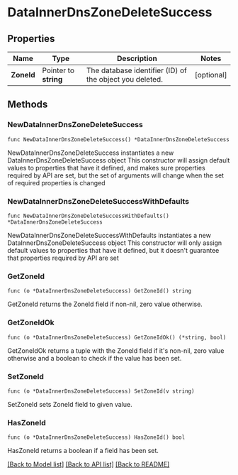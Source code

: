 # DataInnerDnsZoneDeleteSuccess

## Properties

Name | Type | Description | Notes
------------ | ------------- | ------------- | -------------
**ZoneId** | Pointer to **string** | The database identifier (ID) of the object you deleted. | [optional] 

## Methods

### NewDataInnerDnsZoneDeleteSuccess

`func NewDataInnerDnsZoneDeleteSuccess() *DataInnerDnsZoneDeleteSuccess`

NewDataInnerDnsZoneDeleteSuccess instantiates a new DataInnerDnsZoneDeleteSuccess object
This constructor will assign default values to properties that have it defined,
and makes sure properties required by API are set, but the set of arguments
will change when the set of required properties is changed

### NewDataInnerDnsZoneDeleteSuccessWithDefaults

`func NewDataInnerDnsZoneDeleteSuccessWithDefaults() *DataInnerDnsZoneDeleteSuccess`

NewDataInnerDnsZoneDeleteSuccessWithDefaults instantiates a new DataInnerDnsZoneDeleteSuccess object
This constructor will only assign default values to properties that have it defined,
but it doesn't guarantee that properties required by API are set

### GetZoneId

`func (o *DataInnerDnsZoneDeleteSuccess) GetZoneId() string`

GetZoneId returns the ZoneId field if non-nil, zero value otherwise.

### GetZoneIdOk

`func (o *DataInnerDnsZoneDeleteSuccess) GetZoneIdOk() (*string, bool)`

GetZoneIdOk returns a tuple with the ZoneId field if it's non-nil, zero value otherwise
and a boolean to check if the value has been set.

### SetZoneId

`func (o *DataInnerDnsZoneDeleteSuccess) SetZoneId(v string)`

SetZoneId sets ZoneId field to given value.

### HasZoneId

`func (o *DataInnerDnsZoneDeleteSuccess) HasZoneId() bool`

HasZoneId returns a boolean if a field has been set.


[[Back to Model list]](../README.md#documentation-for-models) [[Back to API list]](../README.md#documentation-for-api-endpoints) [[Back to README]](../README.md)


